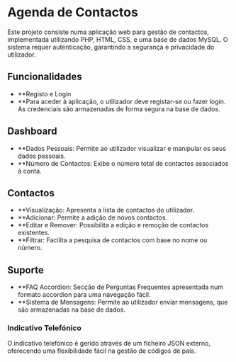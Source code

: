 # Agenda de Contactos
Este projeto consiste numa aplicação web para gestão de contactos, implementada utilizando PHP, HTML, CSS, e uma base de dados MySQL. O sistema requer autenticação, garantindo a segurança e privacidade do utilizador.

## Funcionalidades
- **Registo e Login
- **Para aceder à aplicação, o utilizador deve registar-se ou fazer login. As credenciais são armazenadas de forma segura na base de dados.

## Dashboard
- **Dados Pessoais: Permite ao utilizador visualizar e manipular os seus dados pessoais.
- **Número de Contactos: Exibe o número total de contactos associados à conta.

## Contactos
- **Visualização: Apresenta a lista de contactos do utilizador.
- **Adicionar: Permite a adição de novos contactos.
- **Editar e Remover: Possibilita a edição e remoção de contactos existentes.
- **Filtrar: Facilita a pesquisa de contactos com base no nome ou número.

## Suporte
- **FAQ Accordion: Secção de Perguntas Frequentes apresentada num formato accordion para uma navegação fácil.
- **Sistema de Mensagens: Permite ao utilizador enviar mensagens, que são armazenadas na base de dados.

### Indicativo Telefónico
O indicativo telefónico é gerido através de um ficheiro JSON externo, oferecendo uma flexibilidade fácil na gestão de códigos de país.
